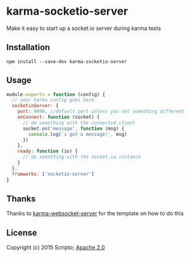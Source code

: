 # karma-socketio-server
Make it easy to start up a socket.io server during karma tests

## Installation
```shell
npm install --save-dev karma-socketio-server
```

## Usage
```js
module.exports = function (config) {
  // your karma config goes here
  socketioServer: {
    port: 9999, //default port unless you set something different
    onConnect: function (socket) {
      // do something with the connected client
      socket.on('message', function (msg) {
        console.log('i got a message!', msg)
      })
    },
    ready: function (io) {
      // do something with the socket.io instance
    }
  },
  framworks: ['socketio-server']
}
```

## Thanks
Thanks to [karma-websocket-server](https://github.com/weblogixx/karam-websocket-server) for the template on how to do this

## License
Copyright (c) 2015 Scripto; [Apache 2.0](License)

